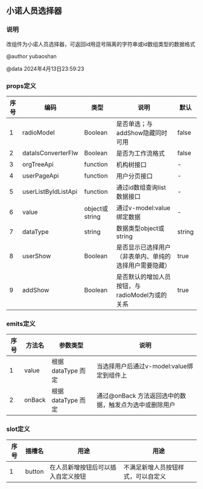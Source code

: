 ## 小诺人员选择器

### 说明

改组件为小诺人员选择器，可返回id用逗号隔离的字符串或id数组类型的数据格式

@author yubaoshan

@data 2024年4月13日23:59:23

### props定义

| 序号  | 编码                  | 类型            | 说明                           | 默认     |
|-----|---------------------|---------------|------------------------------|--------|
| 1   | radioModel          | Boolean       | 是否单选；与addShow隐藏同时可用          | false  |
| 2   | dataIsConverterFlw  | Boolean       | 是否为工作流格式                     | false  |
| 3   | orgTreeApi          | function      | 机构树接口                        | -      |
| 4   | userPageApi         | function      | 用户分页接口                       | -      |
| 5   | userListByIdListApi | function      | 通过id数组查询list数据接口             | -      |
| 6   | value               | object或string | 通过v-model:value绑定数据          | -      |
| 7   | dataType            | string        | 数据类型object或string            | string |
| 8   | userShow            | Boolean       | 是否显示已选择用户（非表单内、单纯的选择用户需要隐藏）  | true   |
| 9   | addShow             | Boolean       | 是否默认的增加人员按钮，与radioModel为或的关系 | true   |

### emits定义

| 序号 | 方法名    | 参数类型           | 说明                              |
|----|--------|----------------|---------------------------------|
| 1  | value  | 根据 dataType 而定         | 当选择用户后通过v-model:value绑定到组件上     |
| 2  | onBack | 根据 dataType 而定 | 通过@onBack 方法返回选中的数据，触发点为选中或删除用户 |

### slot定义

| 序号 | 插槽名    | 用途                | 用途                |
|----|--------|-------------------|-------------------|
| 1  | button | 在人员新增按钮后可以插入自定义按钮 | 不满足新增人员按钮样式，可以自定义 |
